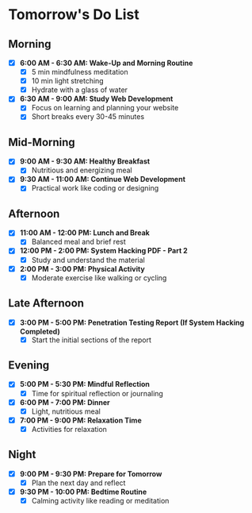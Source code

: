 # Tomorrow's Do List

## Morning
- [x] **6:00 AM - 6:30 AM: Wake-Up and Morning Routine**
  - [x] 5 min mindfulness meditation
  -  [x] 10 min light stretching
  - [x] Hydrate with a glass of water

- [x] **6:30 AM - 9:00 AM: Study Web Development**
  - [x] Focus on learning and planning your website
  - [x] Short breaks every 30-45 minutes

## Mid-Morning
- [x] **9:00 AM - 9:30 AM: Healthy Breakfast**
  - [x] Nutritious and energizing meal

- [x] **9:30 AM - 11:00 AM: Continue Web Development**
  - [x] Practical work like coding or designing

## Afternoon
- [x] **11:00 AM - 12:00 PM: Lunch and Break**
  - [x] Balanced meal and brief rest

- [x] **12:00 PM - 2:00 PM: System Hacking PDF - Part 2**
  - [x] Study and understand the material

- [x] **2:00 PM - 3:00 PM: Physical Activity**
  - [x] Moderate exercise like walking or cycling

## Late Afternoon
- [x] **3:00 PM - 5:00 PM: Penetration Testing Report (If System Hacking Completed)**
  - [x] Start the initial sections of the report

## Evening
- [x] **5:00 PM - 5:30 PM: Mindful Reflection**
  - [x] Time for spiritual reflection or journaling

- [x] **6:00 PM - 7:00 PM: Dinner**
  - [x] Light, nutritious meal

- [x] **7:00 PM - 9:00 PM: Relaxation Time**
  - [x] Activities for relaxation

## Night
- [x] **9:00 PM - 9:30 PM: Prepare for Tomorrow**
  - [x] Plan the next day and reflect

- [x] **9:30 PM - 10:00 PM: Bedtime Routine**
  - [x] Calming activity like reading or meditation
